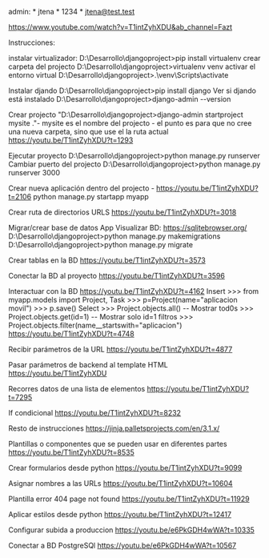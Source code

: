 admin:
    * jtena
    * 1234
    * jtena@test.test

https://www.youtube.com/watch?v=T1intZyhXDU&ab_channel=Fazt

Instrucciones:

instalar virtualizador:
    D:\Desarrollo\djangoproject>pip install virtualenv
crear carpeta del projecto
    D:\Desarrollo\djangoproject>virtualenv venv
activar el entorno virtual
    D:\Desarrollo\djangoproject>.\venv\Scripts\activate

Instalar djando
    D:\Desarrollo\djangoproject>pip install django
Ver si djando está instalado
    D:\Desarrollo\djangoproject>django-admin --version

Crear projecto
    "D:\Desarrollo\djangoproject>django-admin startproject mysite  ."- mysite es el nombre del projecto - el punto es para que no cree una nueva carpeta, sino que use el la ruta actual
    https://youtu.be/T1intZyhXDU?t=1293

Ejecutar proyecto
    D:\Desarrollo\djangoproject>python manage.py runserver
Cambiar puerto del projecto
    D:\Desarrollo\djangoproject>python manage.py runserver 3000

Crear nueva aplicación dentro del projecto - https://youtu.be/T1intZyhXDU?t=2106
    python manage.py startapp myapp

Crear ruta de directorios URLS
    https://youtu.be/T1intZyhXDU?t=3018

Migrar/crear base de datos
    App Visualizar BD: https://sqlitebrowser.org/
    D:\Desarrollo\djangoproject>python manage.py makemigrations
    D:\Desarrollo\djangoproject>python manage.py migrate

Crear tablas en la BD
    https://youtu.be/T1intZyhXDU?t=3573

Conectar la BD al proyecto
    https://youtu.be/T1intZyhXDU?t=3596

Interactuar con la BD
    https://youtu.be/T1intZyhXDU?t=4162
Insert
    >>> from myapp.models import Project, Task 
    >>> p=Project(name="aplicacion movil")
    >>> p.save()
Select
    >>> Project.objects.all() -- Mostrar tod0s
    >>> Project.objects.get(id=1) -- Mostrar solo id=1
filtros
    >>> Project.objects.filter(name__startswith="aplicacion") 
    https://youtu.be/T1intZyhXDU?t=4748

Recibir parámetros de la URL
    https://youtu.be/T1intZyhXDU?t=4877

Pasar parámetros de backend al template HTML
    https://youtu.be/T1intZyhXDU

Recorres datos de una lista de elementos
    https://youtu.be/T1intZyhXDU?t=7295

If condicional
    https://youtu.be/T1intZyhXDU?t=8232

Resto de instrucciones
    https://jinja.palletsprojects.com/en/3.1.x/

Plantillas o componentes que se pueden usar en diferentes partes
    https://youtu.be/T1intZyhXDU?t=8535

Crear formularios desde python
    https://youtu.be/T1intZyhXDU?t=9099

Asignar nombres a las URLs
    https://youtu.be/T1intZyhXDU?t=10604

Plantilla error 404 page not found
    https://youtu.be/T1intZyhXDU?t=11929

Aplicar estilos desde python
    https://youtu.be/T1intZyhXDU?t=12417

Configurar subida a produccion
    https://youtu.be/e6PkGDH4wWA?t=10335

Conectar a BD PostgreSQl
    https://youtu.be/e6PkGDH4wWA?t=10567